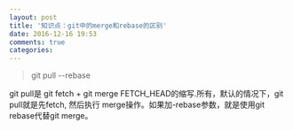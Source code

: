 ```yaml
---
layout: post
title: '知识点：git中的merge和rebase的区别'
date: 2016-12-16 19:53
comments: true
categories: 
---
```

>git pull --rebase

git pull是 git fetch + git merge FETCH_HEAD的缩写.所有，默认的情况下，git pull就是先fetch, 然后执行
merge操作。如果加-rebase参数，就是使用git rebase代替git merge。


